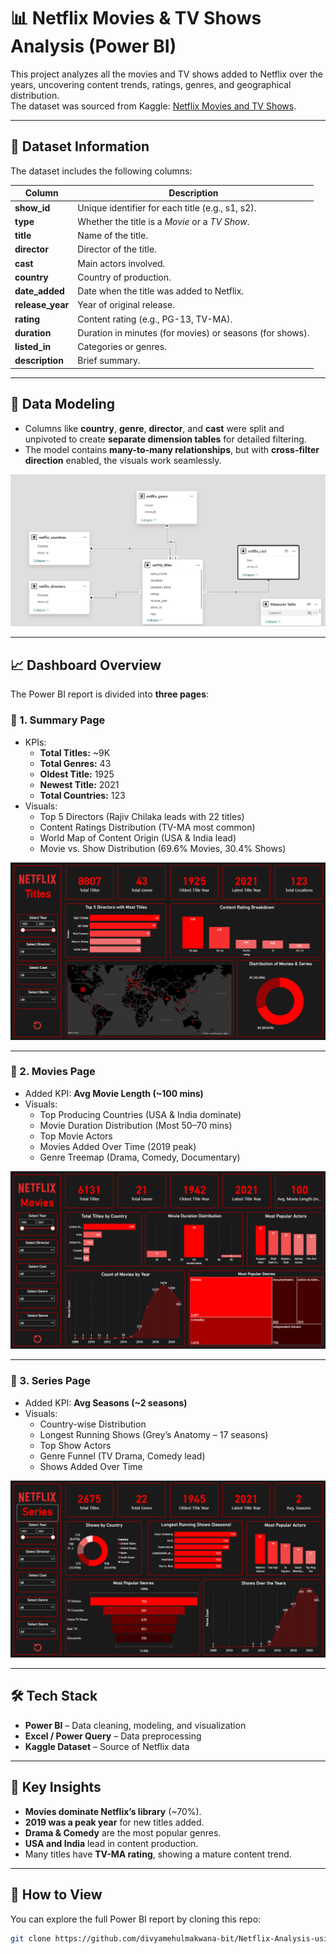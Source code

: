 # 📊 Netflix Movies & TV Shows Analysis (Power BI)

This project analyzes all the movies and TV shows added to Netflix over the years, uncovering content trends, ratings, genres, and geographical distribution.  
The dataset was sourced from Kaggle: [Netflix Movies and TV Shows](https://www.kaggle.com/datasets/anandshaw2001/netflix-movies-and-tv-shows).

---

## 📂 Dataset Information
The dataset includes the following columns:

| Column        | Description |
|--------------|-------------|
| **show_id**   | Unique identifier for each title (e.g., s1, s2). |
| **type**      | Whether the title is a *Movie* or a *TV Show*. |
| **title**     | Name of the title. |
| **director**  | Director of the title. |
| **cast**      | Main actors involved. |
| **country**   | Country of production. |
| **date_added**| Date when the title was added to Netflix. |
| **release_year** | Year of original release. |
| **rating**    | Content rating (e.g., PG-13, TV-MA). |
| **duration**  | Duration in minutes (for movies) or seasons (for shows). |
| **listed_in** | Categories or genres. |
| **description** | Brief summary. |

---

## 🔧 Data Modeling
- Columns like **country**, **genre**, **director**, and **cast** were split and unpivoted to create **separate dimension tables** for detailed filtering.  
- The model contains **many-to-many relationships**, but with **cross-filter direction** enabled, the visuals work seamlessly.

![Data Model](https://github.com/divyamehulmakwana-bit/Netflix-Analysis-using-PowerBi/blob/main/screenshots/Model.png)

---

## 📈 Dashboard Overview
The Power BI report is divided into **three pages**:

### 🔹 1. Summary Page
- KPIs:  
  - **Total Titles:** ~9K  
  - **Total Genres:** 43  
  - **Oldest Title:** 1925  
  - **Newest Title:** 2021  
  - **Total Countries:** 123  
- Visuals:  
  - Top 5 Directors (Rajiv Chilaka leads with 22 titles)  
  - Content Ratings Distribution (TV-MA most common)  
  - World Map of Content Origin (USA & India lead)  
  - Movie vs. Show Distribution (69.6% Movies, 30.4% Shows)  

![Summary Page](https://github.com/divyamehulmakwana-bit/Netflix-Analysis-using-PowerBi/blob/main/screenshots/Summary%20Page.png)

---

### 🔹 2. Movies Page
- Added KPI: **Avg Movie Length (~100 mins)**  
- Visuals:  
  - Top Producing Countries (USA & India dominate)  
  - Movie Duration Distribution (Most 50–70 mins)  
  - Top Movie Actors  
  - Movies Added Over Time (2019 peak)  
  - Genre Treemap (Drama, Comedy, Documentary)  

![Movies Page](https://github.com/divyamehulmakwana-bit/Netflix-Analysis-using-PowerBi/blob/main/screenshots/Movies%20Page.png)

---

### 🔹 3. Series Page
- Added KPI: **Avg Seasons (~2 seasons)**  
- Visuals:  
  - Country-wise Distribution  
  - Longest Running Shows (Grey’s Anatomy – 17 seasons)  
  - Top Show Actors  
  - Genre Funnel (TV Drama, Comedy lead)  
  - Shows Added Over Time  

![Series Page](https://github.com/divyamehulmakwana-bit/Netflix-Analysis-using-PowerBi/blob/main/screenshots/Series%20Page.png)

---

## 🛠️ Tech Stack
- **Power BI** – Data cleaning, modeling, and visualization  
- **Excel / Power Query** – Data preprocessing  
- **Kaggle Dataset** – Source of Netflix data  

---

## 🚀 Key Insights
- **Movies dominate Netflix’s library** (~70%).  
- **2019 was a peak year** for new titles added.  
- **Drama & Comedy** are the most popular genres.  
- **USA and India** lead in content production.  
- Many titles have **TV-MA rating**, showing a mature content trend.

---

## 📌 How to View
You can explore the full Power BI report by cloning this repo:  
```bash
git clone https://github.com/divyamehulmakwana-bit/Netflix-Analysis-using-PowerBi.git
